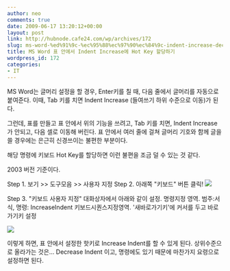 ```yaml
---
author: neo
comments: true
date: 2009-06-17 13:20:12+00:00
layout: post
link: http://hubnode.cafe24.com/wp/archives/172
slug: ms-word-%ed%91%9c-%ec%95%88%ec%97%90%ec%84%9c-indent-increase-decrease%ec%97%90-%ed%82%a4-%ed%95%a0%eb%8b%b9%ed%95%98%ea%b8%b0
title: MS Word 표 안에서 Indent Increase에 Hot Key 할당하기
wordpress_id: 172
categories:
- IT
---
```


MS Word는 글머리 설정을 할 경우, Enter키를 칠 때, 다음 줄에서 글머리를 자동으로 붙여준다.
이때, Tab 키를 치면 Indent Increase (들여쓰기 하위 수준으로 이동)가 된다.

그런데, 표를 만들고 표 안에서 위의 기능을 쓰려고, Tab 키를 치면, Indent Increase가 안되고, 다음 셀로 이동해 버린다.
표 안에서 여러 줄에 걸쳐 글머리 기호와 함께 글을 쓸 경우에는 은근히 신경쓰이는 불편한 부분이다.

해당 명령에 키보드 Hot Key를 할당하면 이런 불편을 조금 덜 수 있는 것 같다.

2003 버전 기준이다.

Step 1. 보기 >> 도구모음 >> 사용자 지정
Step 2. 아래쪽 "키보드" 버튼 클릭!
![](http://hubnode.cafe24.com/wp/wp-content/uploads/2009/06/cap_298.jpg)

Step 3. "키보드 사용자 지정" 대화상자에서 아래와 같이 설정.
            명령지정 영역. 범주:서식, 명령: IncreaseIndent
            키보드시퀀스지정영역. '새바로가기키'에 커서를 두고 바로가기키 설정

![](http://hubnode.cafe24.com/wp/wp-content/uploads/2009/06/cap_299.jpg)

이렇게 하면, 표 안에서 설정한 핫키로 Increase Indent를 할 수 있게 된다.
상위수준으로 올라가는 것은... Decrease Indent 이고, 명령에도 있기 때문에 마찬가지 요령으로 설정하면 된다.
